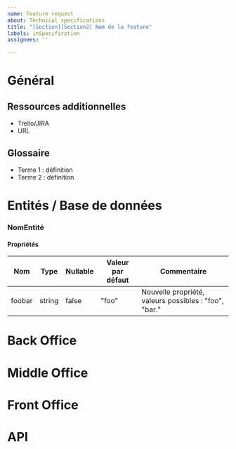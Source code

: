 ```yaml
---
name: Feature request
about: Technical specifications
title: "[Section][Section2] Nom de la feature"
labels: inSpecification
assignees: ''

---
```


# Général

## Ressources additionnelles

- Trello/JIRA
- URL

## Glossaire
- Terme 1 : définition
- Terme 2 : définition

# Entités / Base de données
### NomEntité
#### Propriétés 

|Nom|Type|Nullable|Valeur par défaut|Commentaire|
|---|---|---|---|---|
|foobar|string|false|"foo"|Nouvelle propriété, valeurs possibles : "foo", "bar."|

# Back Office

# Middle Office

# Front Office

# API
